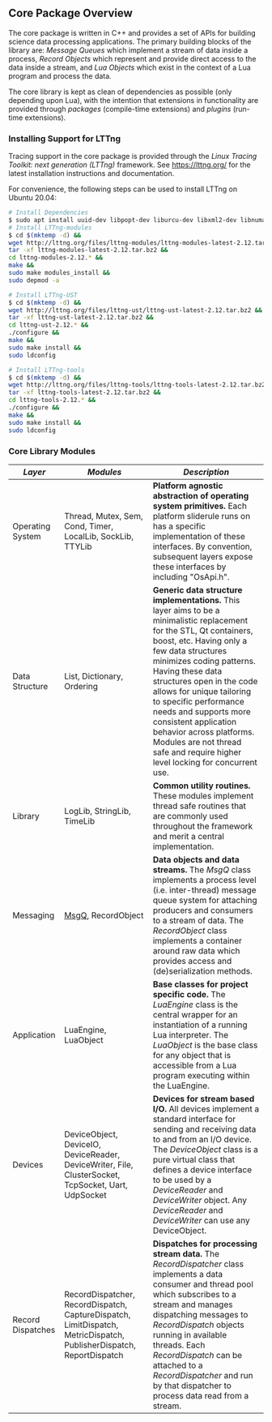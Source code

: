 ## Core Package Overview

The core package is written in C++ and provides a set of APIs for building science data processing applications. The primary building blocks of the library are: _Message Queues_ which implement a stream of data inside a process, _Record Objects_ which represent and provide direct access to the data inside a stream, and _Lua Objects_ which exist in the context of a Lua program and process the data.

The core library is kept as clean of dependencies as possible (only depending upon Lua), with the intention that extensions in functionality are provided through _packages_ (compile-time extensions) and _plugins_ (run-time extensions).

### Installing Support for LTTng

Tracing support in the core package is provided through the _Linux Tracing Toolkit: next generation (LTTng)_ framework.  See https://lttng.org/ for the latest installation instructions and documentation.

For convenience, the following steps can be used to install LTTng on Ubuntu 20.04:
```bash
# Install Dependencies
$ sudo apt install uuid-dev libpopt-dev liburcu-dev libxml2-dev libnuma-dev python
# Install LTTng-modules
$ cd $(mktemp -d) &&
wget http://lttng.org/files/lttng-modules/lttng-modules-latest-2.12.tar.bz2 &&
tar -xf lttng-modules-latest-2.12.tar.bz2 &&
cd lttng-modules-2.12.* &&
make &&
sudo make modules_install &&
sudo depmod -a
```
```bash
# Install LTTng-UST
$ cd $(mktemp -d) &&
wget http://lttng.org/files/lttng-ust/lttng-ust-latest-2.12.tar.bz2 &&
tar -xf lttng-ust-latest-2.12.tar.bz2 &&
cd lttng-ust-2.12.* &&
./configure &&
make &&
sudo make install &&
sudo ldconfig
```
```bash
# Install LTTng-tools
$ cd $(mktemp -d) &&
wget http://lttng.org/files/lttng-tools/lttng-tools-latest-2.12.tar.bz2 &&
tar -xf lttng-tools-latest-2.12.tar.bz2 &&
cd lttng-tools-2.12.* &&
./configure &&
make &&
sudo make install &&
sudo ldconfig
```

### Core Library Modules

| **_Layer_** | **_Modules_** | **_Description_** |
| ----- | ------ | ----------- |
| Operating System | Thread, Mutex, Sem, Cond, Timer, LocalLib, SockLib, TTYLib | **Platform agnostic abstraction of operating system primitives.**  Each platform sliderule runs on has a specific implementation of these interfaces.  By convention, subsequent layers expose these interfaces by including "OsApi.h". |
| Data Structure | List, Dictionary, Ordering | **Generic data structure implementations.**  This layer aims to be a minimalistic replacement for the STL, Qt containers, boost, etc.  Having only a few data structures minimizes coding patterns.  Having these data structures open in the code allows for unique tailoring to specific performance needs and supports more consistent application behavior across platforms. Modules are not thread safe and require higher level locking for concurrent use. |
| Library | LogLib, StringLib, TimeLib | **Common utility routines.** These modules implement thread safe routines that are commonly used throughout the framework and merit a central implementation. |
| Messaging | [MsgQ](MsgQ.md), RecordObject | **Data objects and data streams.**  The _MsgQ_ class implements a process level (i.e. inter-thread) message queue system for attaching producers and consumers to a stream of data.  The _RecordObject_ class implements a container around raw data which provides access and (de)serialization methods. |
| Application | LuaEngine, LuaObject | **Base classes for project specific code.**  The _LuaEngine_ class is the central wrapper for an instantiation of a running Lua interpreter. The _LuaObject_ is the base class for any object that is accessible from a Lua program executing within the LuaEngine. |
| Devices | DeviceObject, DeviceIO, DeviceReader, DeviceWriter, File, ClusterSocket, TcpSocket, Uart, UdpSocket | **Devices for stream based I/O.**  All devices implement a standard interface for sending and receiving data to and from an I/O device. The _DeviceObject_ class is a pure virtual class that defines a device interface to be used by a _DeviceReader_ and _DeviceWriter_ object. Any _DeviceReader_ and _DeviceWriter_ can use any DeviceObject. |
| Record Dispatches | RecordDispatcher, RecordDispatch, CaptureDispatch, LimitDispatch, MetricDispatch, PublisherDispatch, ReportDispatch | **Dispatches for processing stream data.**  The _RecordDispatcher_ class implements a data consumer and thread pool which subscribes to a stream and manages dispatching messages to _RecordDispatch_ objects running in available threads. Each _RecordDispatch_ can be attached to a _RecordDispatcher_ and run by that dispatcher to process data read from a stream. |
